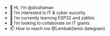 - 👋 Hi, I’m @disshaman
- 👀 I’m interested in IT & cyber sucurity
- 🌱 I’m currently learning ESP32 and zabbix
- 💞️ I’m looking to collaborate on IT giants
- 📫 How to reach me @LembakDenis (telegram)

<!---
disshaman/disshaman is a ✨ special ✨ repository because its `README.md` (this file) appears on your GitHub profile.
You can click the Preview link to take a look at your changes.
--->
